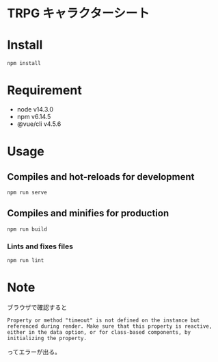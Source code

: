 # TRPG キャラクターシート

# Install
```
npm install
```

# Requirement

- node v14.3.0
- npm v6.14.5
- @vue/cli v4.5.6

# Usage

## Compiles and hot-reloads for development
```
npm run serve
```

## Compiles and minifies for production

```
npm run build
```

### Lints and fixes files

```
npm run lint
```

# Note

ブラウザで確認すると

```
Property or method "timeout" is not defined on the instance but referenced during render. Make sure that this property is reactive, either in the data option, or for class-based components, by initializing the property.
```

ってエラーが出る。
